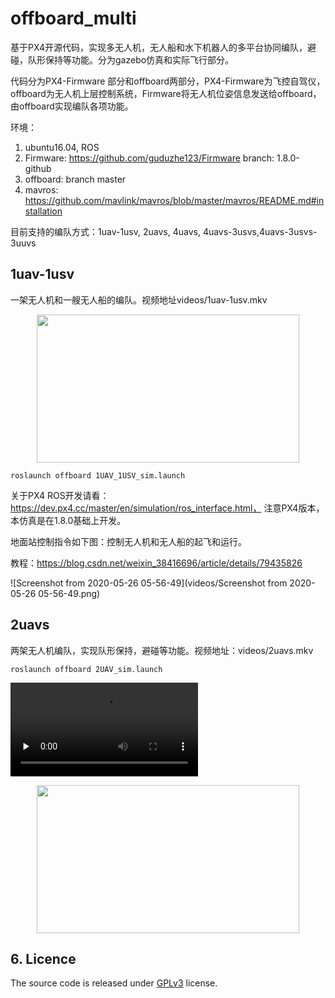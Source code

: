 # offboard_multi

基于PX4开源代码，实现多无人机，无人船和水下机器人的多平台协同编队，避碰，队形保持等功能。分为gazebo仿真和实际飞行部分。

代码分为PX4-Firmware 部分和offboard两部分，PX4-Firmware为飞控自驾仪，offboard为无人机上层控制系统，Firmware将无人机位姿信息发送给offboard，由offboard实现编队各项功能。

环境：

1. ubuntu16.04, ROS
2. Firmware: https://github.com/guduzhe123/Firmware branch: 1.8.0-github
3. offboard: branch master
4. mavros: https://github.com/mavlink/mavros/blob/master/mavros/README.md#installation

目前支持的编队方式：1uav-1usv, 2uavs, 4uavs, 4uavs-3usvs,4uavs-3usvs-3uuvs

## **1uav-1usv**

一架无人机和一艘无人船的编队。视频地址videos/1uav-1usv.mkv

<p align="center">
  <img src="videos/1uav-1usv.gif" width = "420" height = "237"/>
<!-- </p> -->

```
roslaunch offboard 1UAV_1USV_sim.launch 
```

关于PX4 ROS开发请看：https://dev.px4.cc/master/en/simulation/ros_interface.html， 注意PX4版本，本仿真是在1.8.0基础上开发。

地面站控制指令如下图：控制无人机和无人船的起飞和运行。

教程：https://blog.csdn.net/weixin_38416696/article/details/79435826

![Screenshot from 2020-05-26 05-56-49](videos/Screenshot from 2020-05-26 05-56-49.png)

## **2uavs**

两架无人机编队，实现队形保持，避碰等功能。视频地址：videos/2uavs.mkv

```
roslaunch offboard 2UAV_sim.launch 
```

<video id="video" controls="" preload="none">
    <source id="mp4" src="videos/2uavs.mkv" type="video/mp4">
</video>
<p align="center">
  <img src="videos/2uavs.mkv" width = "420" height = "237"/>
<!-- </p> -->

## 6. Licence

The source code is released under [GPLv3](http://www.gnu.org/licenses/) license.